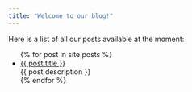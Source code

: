 ```yaml
---
title: "Welcome to our blog!"
---
```


Here is a list of all our posts available at the moment:
<ul>
  {% for post in site.posts %}
    <li>
      <a href="/{{ https://margaritageleta.github.io/TAED-bias/ }{ post.permalink }}">{{ post.title }}</a><br/>
      {{ post.description }}
</li>
  {% endfor %}
</ul>
